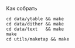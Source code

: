 Как собрать

    cd data/ytable && make
    cd data/dither && make
    cd data/text   && make
    make
    cd utils/maketap && make
